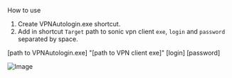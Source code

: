 How to use

1) Create VPNAutologin.exe shortcut.
2) Add in shortcut `Target` path to sonic vpn client `exe`, `login` and `password` separated by space.

[path to VPNAutologin.exe] "[path to VPN client exe]" [login] [password]

![Image](https://github.com/vnyTobii/SonicVpnAutologin/blob/master/Images/vpnShortcutTarget.png)
